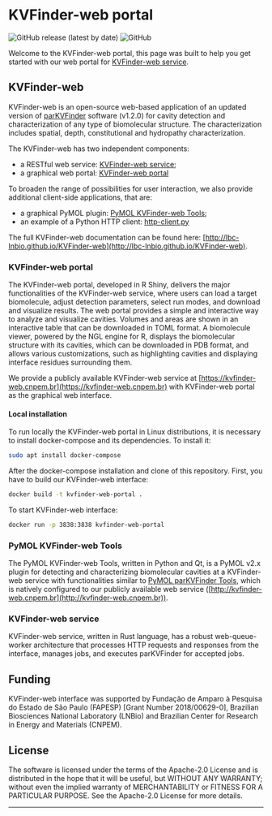 # KVFinder-web portal

![GitHub release (latest by date)](https://img.shields.io/github/v/release/LBC-LNBio/KVFinder-web-portal?color=informational)
![GitHub](https://img.shields.io/github/license/LBC-LNBio/KVFinder-web-portal)

Welcome to the KVFinder-web portal, this page was built to help you get started with our web portal for [KVFinder-web service](https://github.com/LBC-LNBio/KVFinder-web-service).

## KVFinder-web

KVFinder-web is an open-source web-based application of an updated version of [parKVFinder](https://github.com/LBC-LNBio) software (v1.2.0) for cavity detection and characterization of any type of biomolecular structure. The characterization includes spatial, depth, constitutional and hydropathy characterization.

The KVFinder-web has two independent components:

- a RESTful web service: [KVFinder-web service](https://github.com/LBC-LNBio/KVFinder-web-service);
- a graphical web portal: [KVFinder-web portal](https://github.com/LBC-LNBio/KVFinder-web-portal)

To broaden the range of possibilities for user interaction, we also provide additional client-side applications, that are:

- a graphical PyMOL plugin: [PyMOL KVFinder-web Tools](https://github.com/LBC-LNBio/PyMOL-KVFinder-web-Tools);
- an example of a Python HTTP client: [http-client.py](https://github.com/LBC-LNBio/KVFinder-web-service/blob/master/http_client.py)

The full KVFinder-web documentation can be found here: [http://lbc-lnbio.github.io/KVFinder-web](http://lbc-lnbio.github.io/KVFinder-web).

### KVFinder-web portal

The KVFinder-web portal, developed in R Shiny, delivers the major functionalities of the KVFinder-web service, where users can load a target biomolecule, adjust detection parameters, select run modes, and download and visualize results. The web portal provides a simple and interactive way to analyze and visualize cavities. Volumes and areas are shown in an interactive table that can be downloaded in TOML format. A biomolecule viewer, powered by the NGL engine for R, displays the biomolecular structure with its cavities, which can be downloaded in PDB format, and allows various customizations, such as highlighting cavities and displaying interface residues surrounding them.

We provide a publicly available KVFinder-web service at [https://kvfinder-web.cnpem.br](https://kvfinder-web.cnpem.br) with KVFinder-web portal as the graphical web interface.

#### Local installation

To run locally the KVFinder-web portal in Linux distributions, it is necessary to install docker-compose and its dependencies. To install it:

```bash
sudo apt install docker-compose
```

After the docker-compose installation and clone of this repository. First, you have to build our KVFinder-web interface:

```bash
docker build -t kvfinder-web-portal .
```

To start KVFinder-web interface:

```bash
docker run -p 3838:3838 kvfinder-web-portal
```

### PyMOL KVFinder-web Tools

The PyMOL KVFinder-web Tools, written in Python and Qt, is a PyMOL v2.x plugin for detecting and characterizing biomolecular cavities at a KVFinder-web service with functionalities similar to [PyMOL parKVFinder Tools](https://github.com/LBC-LNBio/parKVFinder/wiki/parKVFinder-Tutorial#pymol2-parkvfinder-tools), which is natively configured to our publicly available web service ([http://kvfinder-web.cnpem.br](http://kvfinder-web.cnpem.br)).

### KVFinder-web service

KVFinder-web service, written in Rust language, has a robust web-queue-worker architecture that processes HTTP requests and responses from the interface, manages jobs, and executes parKVFinder for accepted jobs.

## Funding

KVFinder-web interface was supported by Fundação de Amparo à Pesquisa do Estado de São Paulo (FAPESP) [Grant Number 2018/00629-0], Brazilian Biosciences National Laboratory (LNBio) and Brazilian Center for Research in Energy and Materials (CNPEM).

## License

The software is licensed under the terms of the Apache-2.0 License and is distributed in the hope that it will be useful, but WITHOUT ANY WARRANTY; without even the implied warranty of MERCHANTABILITY or FITNESS FOR A PARTICULAR PURPOSE. See the Apache-2.0 License for more details.

---
